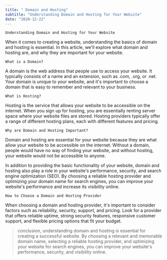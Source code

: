 ```yaml
---
title: " Domain and Hosting"
subtitle: "Understanding Domain and Hosting for Your Website"
date: "2020-12-22"
---
```


~~~
Understanding Domain and Hosting for Your Website
~~~

When it comes to creating a website, understanding the basics of domain and hosting is essential. In this article, we'll explore what domain and hosting are, and why they are important for your website.

~~~
What is a Domain?
~~~
A domain is the web address that people use to access your website. It typically consists of a name and an extension, such as .com, .org, or .net. Your domain is unique to your website, and it's important to choose a domain that is easy to remember and relevant to your business.

~~~
What is Hosting?
~~~

Hosting is the service that allows your website to be accessible on the internet. When you sign up for hosting, you are essentially renting server space where your website files are stored. Hosting providers typically offer a range of different hosting plans, each with different features and pricing.


~~~
Why are Domain and Hosting Important?
~~~

Domain and hosting are essential for your website because they are what allow your website to be accessible on the internet. Without a domain, people would have no way of finding your website, and without hosting, your website would not be accessible to anyone.

In addition to providing the basic functionality of your website, domain and hosting also play a role in your website's performance, security, and search engine optimization (SEO). By choosing a reliable hosting provider and optimizing your domain name for search engines, you can improve your website's performance and increase its visibility online.

~~~
How to Choose a Domain and Hosting Provider
~~~

When choosing a domain and hosting provider, it's important to consider factors such as reliability, security, support, and pricing. Look for a provider that offers reliable uptime, strong security features, responsive customer support, and flexible pricing options that fit your budget.

>conclusion, understanding domain and hosting is essential for creating a successful website. By choosing a relevant and memorable domain name, selecting a reliable hosting provider, and optimizing your website for search engines, you can improve your website's performance, security, and visibility online.